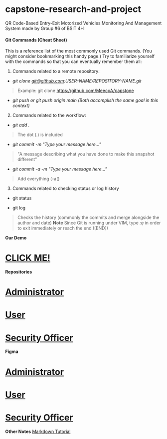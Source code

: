 # capstone-research-and-project
QR Code-Based Entry-Exit Motorized Vehicles Monitoring And Management System made by Group #6 of BSIT 4H
#### Git Commands (Cheat Sheet)

This is a reference list of the most commonly used Git commands. (You might consider bookmarking this handy page.) Try to familiarize yourself with the commands so that you can eventually remember them all:

1. Commands related to a remote repository:
 * _git clone git@github.com:USER-NAME/REPOSITORY-NAME.git_
 > Example: git clone https://github.com/MeecoA/capstone
 * _git push or git push origin main (Both accomplish the same goal in this context)_
 
2. Commands related to the workflow:
 * _git add ._
 > The dot (.) is included
 
 * _git commit -m "Type your message here..."_
 > "A message describing what you have done to make this snapshot different"
 
 * _git commit -a -m "Type your message here..."_
 > Add everything (-a()
 
3. Commands related to checking status or log history
 * git status
 
 * git log
 > Checks the history (commonly the commits and merge alongside the author and date)
 > **Note**
 > Since Git is running under VIM, 
 type _:q_
 in order to exit immediately or reach the end ([END])
 
**Our Demo**
# [CLICK ME!](https://meecoa.github.io/capstone/)

**Repositories**
# [Administrator](https://github.com/yatonakami/securityOfficer)
# [User](https://github.com/MeecoA/capstone)
# [Security Officer](https://github.com/yatonakami/securityOfficer)

**Figma**
# [Administrator](https://www.figma.com/file/zNip9bmaybuNFc6LijQGdw/PMS)
# [User](https://www.figma.com/file/EzKCyKRXLPC6cROZAZFbu9/PMS---Web-Layout?node-id=0%3A1)
# [Security Officer](https://www.figma.com/file/XVnnPAJm7eL5KmUFpu8C1F/Security-Officer-Prototype?node-id=0%3A1)

**Other Notes**
[Markdown Tutorial](https://docs.github.com/en/get-started/writing-on-github/getting-started-with-writing-and-formatting-on-github/basic-writing-and-formatting-syntax)